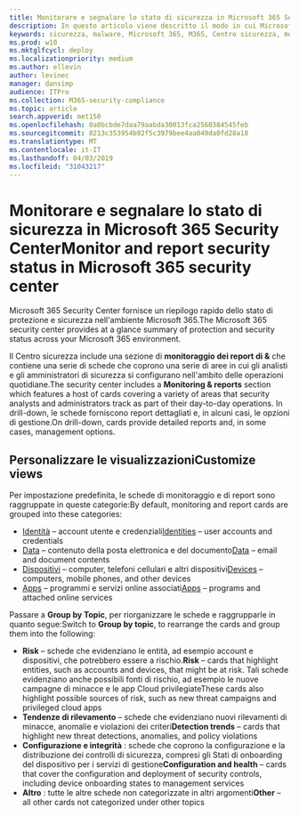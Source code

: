 ```yaml
---
title: Monitorare e segnalare lo stato di sicurezza in Microsoft 365 Security Center
description: In questo articolo viene descritto il modo in cui Microsoft 365 Security Center fornisce un riepilogo rapido dello stato di protezione e sicurezza.
keywords: sicurezza, malware, Microsoft 365, M365, Centro sicurezza, monitoraggio, report, stato
ms.prod: w10
ms.mktglfcycl: deploy
ms.localizationpriority: medium
ms.author: ellevin
author: levinec
manager: dansimp
audience: ITPro
ms.collection: M365-security-compliance
ms.topic: article
search.appverid: met150
ms.openlocfilehash: 0a0bcbde7daa79aabda30013fca2560384545feb
ms.sourcegitcommit: 8213c353954b92f5c3979bee4aa049da0fd28a18
ms.translationtype: MT
ms.contentlocale: it-IT
ms.lasthandoff: 04/03/2019
ms.locfileid: "31043217"
---
```

# <a name="monitor-and-report-security-status-in-microsoft-365-security-center"></a><span data-ttu-id="58b5e-104">Monitorare e segnalare lo stato di sicurezza in Microsoft 365 Security Center</span><span class="sxs-lookup"><span data-stu-id="58b5e-104">Monitor and report security status in Microsoft 365 security center</span></span>

<span data-ttu-id="58b5e-105">Microsoft 365 Security Center fornisce un riepilogo rapido dello stato di protezione e sicurezza nell'ambiente Microsoft 365.</span><span class="sxs-lookup"><span data-stu-id="58b5e-105">The Microsoft 365 security center provides at a glance summary of protection and security status across your Microsoft 365 environment.</span></span>

<span data-ttu-id="58b5e-106">Il Centro sicurezza include una sezione di **monitoraggio dei report di &** che contiene una serie di schede che coprono una serie di aree in cui gli analisti e gli amministratori di sicurezza si configurano nell'ambito delle operazioni quotidiane.</span><span class="sxs-lookup"><span data-stu-id="58b5e-106">The security center includes a **Monitoring & reports** section which features a host of cards covering a variety of areas that security analysts and administrators track as part of their day-to-day operations.</span></span> <span data-ttu-id="58b5e-107">In drill-down, le schede forniscono report dettagliati e, in alcuni casi, le opzioni di gestione.</span><span class="sxs-lookup"><span data-stu-id="58b5e-107">On drill-down, cards provide detailed reports and, in some cases, management options.</span></span>

## <a name="customize-views"></a><span data-ttu-id="58b5e-108">Personalizzare le visualizzazioni</span><span class="sxs-lookup"><span data-stu-id="58b5e-108">Customize views</span></span>

<span data-ttu-id="58b5e-109">Per impostazione predefinita, le schede di monitoraggio e di report sono raggruppate in queste categorie:</span><span class="sxs-lookup"><span data-stu-id="58b5e-109">By default, monitoring and report cards are grouped into these categories:</span></span>
  
* <span data-ttu-id="58b5e-110">[Identità](monitor-and-report-identities.md) – account utente e credenziali</span><span class="sxs-lookup"><span data-stu-id="58b5e-110">[Identities](monitor-and-report-identities.md) – user accounts and credentials</span></span>
* <span data-ttu-id="58b5e-111">[Data](monitor-data.md) – contenuto della posta elettronica e del documento</span><span class="sxs-lookup"><span data-stu-id="58b5e-111">[Data](monitor-data.md) – email and document contents</span></span>
* <span data-ttu-id="58b5e-112">[Dispositivi](monitor-devices.md) – computer, telefoni cellulari e altri dispositivi</span><span class="sxs-lookup"><span data-stu-id="58b5e-112">[Devices](monitor-devices.md) – computers, mobile phones, and other devices</span></span>
* <span data-ttu-id="58b5e-113">[Apps](monitor-apps.md) – programmi e servizi online associati</span><span class="sxs-lookup"><span data-stu-id="58b5e-113">[Apps](monitor-apps.md) – programs and attached online services</span></span>

<span data-ttu-id="58b5e-114">Passare a **Group by Topic**, per riorganizzare le schede e raggrupparle in quanto segue:</span><span class="sxs-lookup"><span data-stu-id="58b5e-114">Switch to **Group by topic**, to rearrange the cards and group them into the following:</span></span>

* <span data-ttu-id="58b5e-115">**Risk** – schede che evidenziano le entità, ad esempio account e dispositivi, che potrebbero essere a rischio.</span><span class="sxs-lookup"><span data-stu-id="58b5e-115">**Risk** – cards that highlight entities, such as accounts and devices, that might be at risk.</span></span> <span data-ttu-id="58b5e-116">Tali schede evidenziano anche possibili fonti di rischio, ad esempio le nuove campagne di minacce e le app Cloud privilegiate</span><span class="sxs-lookup"><span data-stu-id="58b5e-116">These cards also highlight possible sources of risk, such as new threat campaigns and privileged cloud apps</span></span>  
* <span data-ttu-id="58b5e-117">**Tendenze di rilevamento** – schede che evidenziano nuovi rilevamenti di minacce, anomalie e violazioni dei criteri</span><span class="sxs-lookup"><span data-stu-id="58b5e-117">**Detection trends** – cards that highlight new threat detections, anomalies, and policy violations</span></span>
* <span data-ttu-id="58b5e-118">**Configurazione e integrità** : schede che coprono la configurazione e la distribuzione dei controlli di sicurezza, compresi gli Stati di onboarding del dispositivo per i servizi di gestione</span><span class="sxs-lookup"><span data-stu-id="58b5e-118">**Configuration and health** – cards that cover the configuration and deployment of security controls, including device onboarding states to management services</span></span>
* <span data-ttu-id="58b5e-119">**Altro** : tutte le altre schede non categorizzate in altri argomenti</span><span class="sxs-lookup"><span data-stu-id="58b5e-119">**Other** – all other cards not categorized under other topics</span></span>
